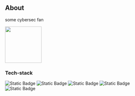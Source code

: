 ## About 

some cybersec fan

<img src="https://disclaimer.org.au/media/pages/contents/marco-fusinato-desastres-invigilators-dispatch/invigilators-dispatch-four/dd1f75f439-1676348626/gif1smaller.gif" width="120" height="120" />


### Tech-stack


![Static Badge](https://img.shields.io/badge/-Python-%233776AB?style=for-the-badge&logo=Python&logoColor=%233776AB&labelColor=%23ffffff)
![Static Badge](https://img.shields.io/badge/-HTML-%23E34F26?style=for-the-badge&logo=html5&logoColor=%23E34F26&labelColor=%23000000)
![Static Badge](https://img.shields.io/badge/-CSS-%231572B6?style=for-the-badge&logo=css3&logoColor=%231572B6&labelColor=%23000000)
![Static Badge](https://img.shields.io/badge/-Django-%2300780a?style=flat&logo=Django&logoColor=%2300780a&labelColor=white)
![Static Badge](https://img.shields.io/badge/-SQL-%2300bdde?style=flat&logo=postgresql&logoColor=%2300bdde&labelColor=white)
